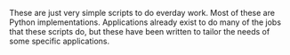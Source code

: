 These are just very simple scripts to do everday work. Most of these are Python implementations. Applications already exist to do many of the jobs that these scripts do, but these have been written to tailor the needs of some specific applications.